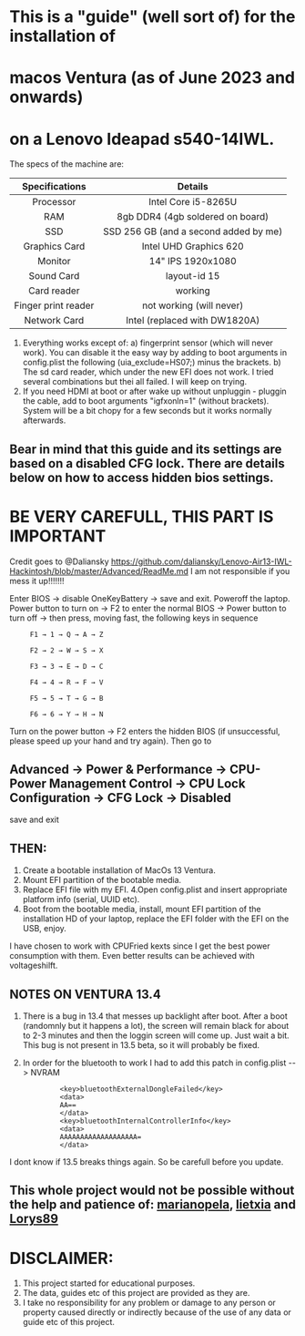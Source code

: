 # This is a "guide" (well sort of) for the installation of 
# macos Ventura (as of June 2023 and onwards) 
# on a Lenovo Ideapad s540-14IWL. 

The specs of the machine are:

| Specifications | Details |
|:-: |:-: |
| Processor | Intel Core i5-8265U  |
| RAM | 8gb DDR4 (4gb soldered on board) |
| SSD | SSD 256 GB (and a second added by me) |
| Graphics Card | Intel UHD Graphics 620 |
| Monitor | 14" IPS 1920x1080 |
| Sound Card | layout-id 15 |
| Card reader | working |
| Finger print reader | not working (will never) |
| Network Card | Intel (replaced with DW1820A) |


1. Everything works except of: 
a) fingerprint sensor (which will never work). You can disable it the easy way by adding to boot arguments in config.plist the following (uia_exclude=HS07;) minus the brackets.
b) The sd card reader, which under the new EFI does not work. I tried several combinations but thei all failed. I will keep on trying. 
2. If you need HDMI at boot or after wake up without unpluggin - pluggin the cable, add to boot arguments "igfxonln=1" (without brackets). System will be a bit chopy for a few seconds but it works normally afterwards.  


## Bear in mind that this guide and its settings are based on a disabled CFG lock. There are details below on how to access hidden bios settings.

# BE VERY CAREFULL, THIS PART IS IMPORTANT
Credit goes to @Daliansky https://github.com/daliansky/Lenovo-Air13-IWL-Hackintosh/blob/master/Advanced/ReadMe.md
I am not responsible if you mess it up!!!!!!!

Enter BIOS → disable OneKeyBattery → save and exit. Poweroff the laptop. Power button to turn on → F2 to enter the normal BIOS → Power button to turn off → then press, moving fast, the following keys in sequence

         F1 → 1 → Q → A → Z
         
         F2 → 2 → W → S → X
         
         F3 → 3 → E → D → C
         
         F4 → 4 → R → F → V
         
         F5 → 5 → T → G → B
         
         F6 → 6 → Y → H → N
         

Turn on the power button → F2 enters the hidden BIOS (if unsuccessful, please speed up your hand and try again).
Then go to 
## Advanced → Power & Performance → CPU-Power Management Control → CPU Lock Configuration → CFG Lock → Disabled
save and exit 

## THEN: 
1. Create a bootable installation of MacOs 13 Ventura. 
2. Mount EFI partition of the bootable media. 
3. Replace EFI file with my EFI. 
4.Open config.plist and insert appropriate platform info (serial, UUID etc).
5. Boot from the bootable media, install, mount EFI partition of the installation HD of your laptop, replace the EFI folder with the EFI on the USB, enjoy.  

I have chosen to work with CPUFried kexts since I get the best power consumption with them. 
Even better results can be achieved with voltageshilft. 

## NOTES ON VENTURA 13.4

1. There is a bug in 13.4 that messes up backlight after boot. After a boot (randomnly but it happens a lot), the screen will remain black for about to 2-3 minutes and then the loggin screen will come up. Just wait a bit. This bug is not present in 13.5 beta, so it will probably be fixed. 

2. In order for the bluetooth to work I had to add this patch in config.plist --> NVRAM
   
   
				<key>bluetoothExternalDongleFailed</key>
				<data>
				AA==
				</data>
				<key>bluetoothInternalControllerInfo</key>
				<data>
				AAAAAAAAAAAAAAAAAAA=
				</data>


I dont know if 13.5 breaks things again. So be carefull before you update.

## This whole project would not be possible without the help and patience of: [marianopela](https://github.com/marianopela/Lenovo-Ideapad-S540-14IML-Hackintosh), [lietxia](https://github.com/lietxia/XiaoXinAir14IML_2019_hackintosh) and [Lorys89](https://github.com/Lorys89)

# DISCLAIMER:
1. This project started for educational purposes. 
2. The data, guides etc of this project are provided as they are. 
3. I take no responsibility for any problem or damage to any person or property caused directly or indirectly because of the use of any data or guide etc of this project.
  
